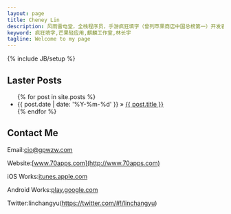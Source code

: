 ```yaml
---
layout: page
title: Cheney Lin
description: 风雨雷电堂，全栈程序员，手游疯狂填字（曾列苹果商店中国总榜第一）开发者。
keyword: 疯狂填字,芒果轻应用,麒麟工作室,林长宇
tagline: Welcome to my page
---
```

{% include JB/setup %}

## Laster Posts

<ul class="posts">
  {% for post in site.posts %}
    <li><span>{{ post.date | date: '%Y-%m-%d' }}</span> &raquo; <a href="{{ BASE_PATH }}{{ post.url }}">{{ post.title }}</a></li>
  {% endfor %}
</ul>

## Contact Me

Email:<cio@gpwzw.com>

Website:[www.70apps.com](http://www.70apps.com)

iOS Works:[itunes.apple.com](https://itunes.apple.com/us/artist/gpwzw.com/id483504269)

Android Works:[play.google.com](https://play.google.com/store/apps/details?id=com.gpwzw.appchinesewordcross)

Twitter:linchangyu(https://twitter.com/#!/linchangyu)
